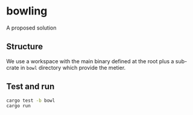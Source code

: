 # bowling

A proposed solution

## Structure

We use a workspace with the main binary defined at the root plus a sub-crate in `bowl` directory which provide the metier.

## Test and run

```bash
cargo test -b bowl
cargo run
```
